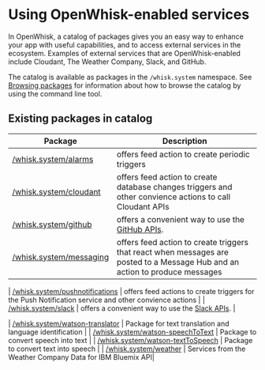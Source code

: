 
# Using OpenWhisk-enabled services

In OpenWhisk, a catalog of packages gives you an easy way to enhance your app with useful capabilities, and to access external services in the ecosystem. Examples of external services that are OpenWhisk-enabled include Cloudant, The Weather Company, Slack, and GitHub.

The catalog is available as packages in the `/whisk.system` namespace. See [Browsing packages](./packages.md#browsing-packages) for information about how to browse the catalog by using the command line tool.

## Existing packages in catalog

| Package | Description |
| --- | --- |
| [/whisk.system/alarms](https://github.com/openwhisk/openwhisk-package-alarms/blob/master/README.md) | offers feed action to create periodic triggers |
| [/whisk.system/cloudant](https://github.com/openwhisk/openwhisk-package-cloudant/blob/master/README.md) | offers feed action to create database changes triggers and other convience actions to call Cloudant APIs |
| [/whisk.system/github](https://github.com/openwhisk/openwhisk-package-catalog/blob/master/packages/github/README.md) | offers a convenient way to use the [GitHub APIs](https://developer.github.com/). |
| [/whisk.system/messaging](https://github.com/openwhisk/openwhisk-package-kafka/blob/master/README.md) | offers feed action to create triggers that react when messages are posted to a Message Hub and an action to produce messages  |
<!--
TODO: commented out since there is no README for samples 
| [/whisk.system/samples](https://github.com/openwhisk/openwhisk-catalog/blob/master/packages/samples/README.md) | offers sample actions in different languages |
-->
| [/whisk.system/pushnotifications](https://github.com/openwhisk/openwhisk-package-pushnotifications/blob/master/README.md) | offers feed actions to create triggers for the Push Notification service and other convience actions  |
| [/whisk.system/slack](https://github.com/openwhisk/openwhisk-catalog/blob/master/packages/slack/README.md) | offers a convenient way to use the [Slack APIs](https://api.slack.com/). |
<!--
| [/whisk.system/utils](https://github.com/openwhisk/openwhisk-catalog/blob/master/packages/utils/README.md) | offers utilities actions such as cat, echo, and etc. |
-->
| [/whisk.system/watson-translator](https://github.com/openwhisk/openwhisk-catalog/blob/master/packages/watson-translator/README.md) | Package for text translation and language identification |
| [/whisk.system/watson-speechToText](https://github.com/openwhisk/openwhisk-catalog/blob/master/packages/watson-speechToText/README.md) | Package to convert speech into text |
| [/whisk.system/watson-textToSpeech](https://github.com/openwhisk/openwhisk-catalog/blob/master/packages/watson-textToSpeech/README.md) | Package to convert text into speech |
| [/whisk.system/weather](https://github.com/openwhisk/openwhisk-catalog/blob/master/packages/weather/README.md) | Services from the Weather Company Data for IBM Bluemix API|
